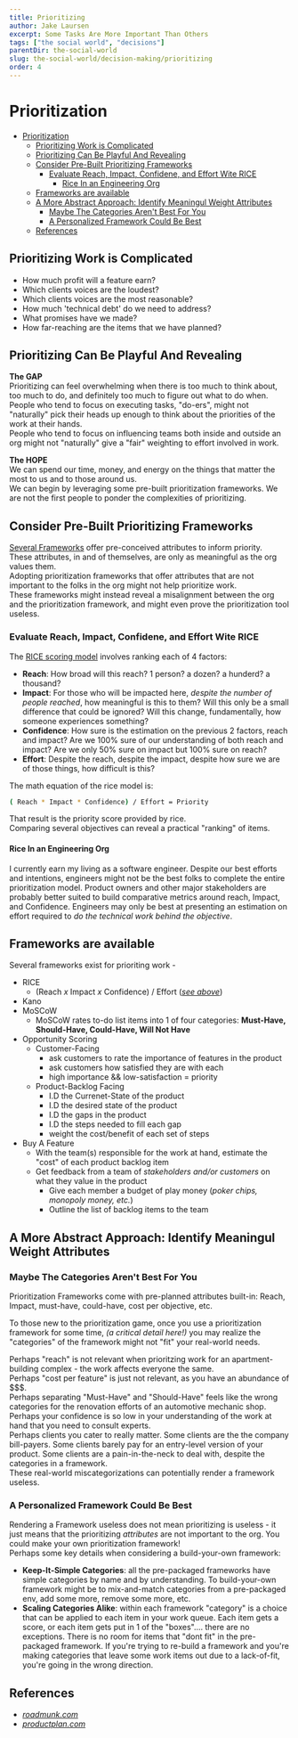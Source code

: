 ```yaml
---
title: Prioritizing
author: Jake Laursen
excerpt: Some Tasks Are More Important Than Others
tags: ["the social world", "decisions"]  
parentDir: the-social-world
slug: the-social-world/decision-making/prioritizing
order: 4
---
```


# Prioritization

- [Prioritization](#prioritization)
  - [Prioritizing Work is Complicated](#prioritizing-work-is-complicated)
  - [Prioritizing Can Be Playful And Revealing](#prioritizing-can-be-playful-and-revealing)
  - [Consider Pre-Built Prioritizing Frameworks](#consider-pre-built-prioritizing-frameworks)
    - [Evaluate Reach, Impact, Confidene, and Effort Wite RICE](#evaluate-reach-impact-confidene-and-effort-wite-rice)
      - [Rice In an Engineering Org](#rice-in-an-engineering-org)
  - [Frameworks are available](#frameworks-are-available)
  - [A More Abstract Approach: Identify Meaningul Weight Attributes](#a-more-abstract-approach-identify-meaningul-weight-attributes)
    - [Maybe The Categories Aren't Best For You](#maybe-the-categories-arent-best-for-you)
    - [A Personalized Framework Could Be Best](#a-personalized-framework-could-be-best)
  - [References](#references)

## Prioritizing Work is Complicated

- How much profit will a feature earn?
- Which clients voices are the loudest?
- Which clients voices are the most reasonable?
- How much 'technical debt' do we need to address?
- What promises have we made?
- How far-reaching are the items that we have planned?

## Prioritizing Can Be Playful And Revealing
**The GAP**  
Prioritizing can feel overwhelming when there is too much to think about, too much to do, and definitely too much to figure out what to do when.  
People who tend to focus on executing tasks, "do-ers", might not "naturally" pick their heads up enough to think about the priorities of the work at their hands.  
People who tend to focus on influencing teams both inside and outside an org might not "naturally" give a "fair" weighting to effort involved in work.  

**The HOPE**  
We can spend our time, money, and energy on the things that matter the most to us and to those around us.  
We can begin by leveraging some pre-built prioritization frameworks. We are not the first people to ponder the complexities of prioritizing.  

## Consider Pre-Built Prioritizing Frameworks

[Several Frameworks](#frameworks-are-available) offer pre-conceived attributes to inform priority.  
These attributes, in and of themselves, are only as meaningful as the org values them.  
Adopting prioritization frameworks that offer attributes that are not important to the folks in the org might not help prioritize work.  
These frameworks might instead reveal a misalignment between the org and the prioritization framework, and might even prove the prioritization tool useless.  

### Evaluate Reach, Impact, Confidene, and Effort Wite RICE
The [RICE scoring model](https://www.productplan.com/glossary/rice-scoring-model/) involves ranking each of 4 factors:
- **Reach**: How broad will this reach? 1 person? a dozen? a hunderd? a thousand?
- **Impact**: For those who will be impacted here, _despite the number of people reached_, how meaningful is this to them? Will this only be a small difference that could be ignored? Will this change, fundamentally, how someone experiences something?
- **Confidence**: How sure is the estimation on the previous 2 factors, reach and impact? Are we 100% sure of our understanding of both reach and impact? Are we only 50% sure on impact but 100% sure on reach?  
- **Effort**: Despite the reach, despite the impact, despite how sure we are of those things, how difficult is this?  

The math equation of the rice model is:
```bash
( Reach * Impact * Confidence) / Effort = Priority
```

That result is the priority score provided by rice.  
Comparing several objectives can reveal a practical "ranking" of items.  


#### Rice In an Engineering Org
I currently earn my living as a software engineer. Despite our best efforts and intentions, engineers might not be the best folks to complete the entire prioritization model. Product owners and other major stakeholders are probably better suited to build comparative metrics around reach, Impact, and Confidence. Engineers may only be best at presenting an estimation on effort required to _do the technical work behind the objective_.  

## Frameworks are available

Several frameworks exist for prioriting work -

- RICE
  - (Reach _x_ Impact _x_ Confidence) / Effort (_[see above](#rice-in-an-engineering-org)_)
- Kano
- MoSCoW
  - MoSCoW rates to-do list items into 1 of four categories: **Must-Have, Should-Have, Could-Have, Will Not Have**
- Opportunity Scoring
  - Customer-Facing
    - ask customers to rate the importance of features in the product
    - ask customers how satisfied they are with each
    - high importance && low-satisfaction = priority
  - Product-Backlog Facing
    - I.D the Currenet-State of the product
    - I.D the desired state of the product
    - I.D the gaps in the product
    - I.D the steps needed to fill each gap
    - weight the cost/benefit of each set of steps
- Buy A Feature
  - With the team(s) responsible for the work at hand, estimate the "cost" of each product backlog item
  - Get feedback from a team of _stakeholders and/or customers_ on what they value in the product
    - Give each member a budget of play money (_poker chips, monopoly money, etc._)
    - Outline the list of backlog items to the team

## A More Abstract Approach: Identify Meaningul Weight Attributes
### Maybe The Categories Aren't Best For You
Prioritization Frameworks come with pre-planned attributes built-in: Reach, Impact, must-have, could-have, cost per objective, etc.  

To those new to the prioritization game, once you use a prioritization framework for some time, _(a critical detail here!)_ you may realize the "categories" of the framework might not "fit" your real-world needs.  

Perhaps "reach" is not relevant when prioritzing work for an apartment-building complex - the work affects everyone the same.  
Perhaps "cost per feature" is just not relevant, as you have an abundance of $$$.  
Perhaps separating "Must-Have" and "Should-Have" feels like the wrong categories for the renovation efforts of an automotive mechanic shop.  
Perhaps your confidence is so low in your understanding of the work at hand that you need to consult experts.  
Perhaps clients you cater to really matter. Some clients are the the company bill-payers. Some clients barely pay for an entry-level version of your product. Some clients are a pain-in-the-neck to deal with, despite the categories in a framework.  
These real-world miscategorizations can potentially render a framework useless.  
### A Personalized Framework Could Be Best
Rendering a Framework useless does not mean prioritizing is useless - it just means that the prioritizing _attributes_ are not important to the org. 
You could make your own prioritization framework!  
Perhaps some key details when considering a build-your-own framework:
- **Keep-It-Simple Categories**: all the pre-packaged frameworks have simple categories by name and by understanding. To build-your-own framework might be to mix-and-match categories from a pre-packaged env, add some more, remove some more, etc.
- **Scaling Categories Alike**: within each framework "category" is a choice that can be applied to each item in your work queue. Each item gets a score, or each item gets put in 1 of the "boxes".... there are no exceptions. There is no room for items that "dont fit" in the pre-packaged framework. If you're trying to re-build a framework and you're making categories that leave some work items out due to a lack-of-fit, you're going in the wrong direction.

## References
- [_roadmunk.com_](https://roadmunk.com/guides/product-prioritization-techniques-product-managers/)
- [_productplan.com_](https://www.productplan.com/glossary/buy-a-feature/)